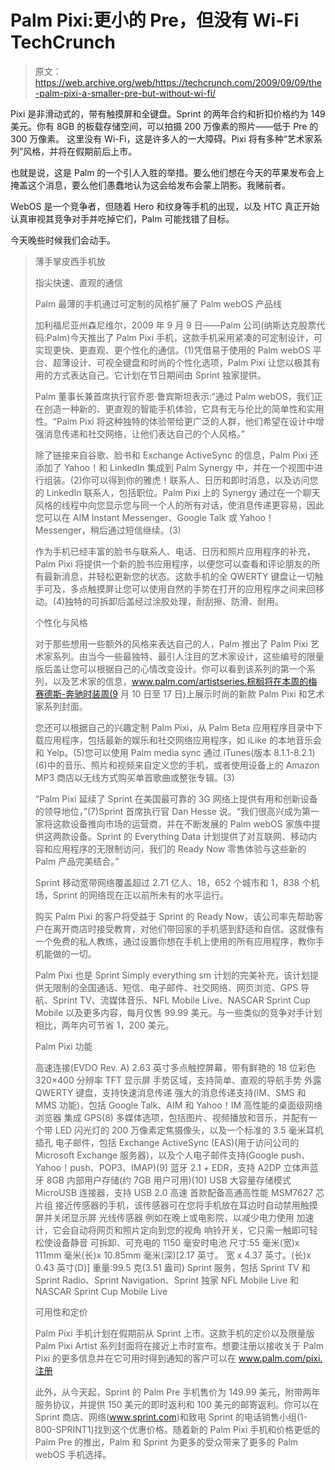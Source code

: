 # Palm Pixi:更小的 Pre，但没有 Wi-Fi TechCrunch

> 原文：<https://web.archive.org/web/https://techcrunch.com/2009/09/09/the-palm-pixi-a-smaller-pre-but-without-wi-fi/>

Pixi 是非滑动式的，带有触摸屏和全键盘。Sprint 的两年合约和折扣价格约为 149 美元。你有 8GB 的板载存储空间，可以拍摄 200 万像素的照片——低于 Pre 的 300 万像素。
 这里没有 Wi-Fi，这是许多人的一大障碍。Pixi 将有多种“艺术家系列”风格，并将在假期前后上市。

也就是说，这是 Palm 的一个引人入胜的举措。要么他们想在今天的苹果发布会上掩盖这个消息，要么他们愚蠢地认为这会给发布会蒙上阴影。我赌前者。

WebOS 是一个竞争者，但随着 Hero 和纹身等手机的出现，以及 HTC 真正开始认真审视其竞争对手并吃掉它们，Palm 可能找错了目标。

今天晚些时候我们会动手。

> 薄手掌皮西手机放
> 
> 指尖快速、直观的通信
> 
> Palm 最薄的手机通过可定制的风格扩展了 Palm webOS 产品线
> 
> 加利福尼亚州森尼维尔，2009 年 9 月 9 日——Palm 公司(纳斯达克股票代码:Palm)今天推出了 Palm Pixi 手机，这款手机采用紧凑的可定制设计，可实现更快、更直观、更个性化的通信。(1)凭借易于使用的 Palm webOS 平台、超薄设计、可视全键盘和时尚的个性化选项，Palm Pixi 让您以极其有用的方式表达自己。它计划在节日期间由 Sprint 独家提供。
> 
> Palm 董事长兼首席执行官乔恩·鲁宾斯坦表示:“通过 Palm webOS，我们正在创造一种新的、更直观的智能手机体验，它具有无与伦比的简单性和实用性。“Palm Pixi 将这种独特的体验带给更广泛的人群，他们希望在设计中增强消息传递和社交网络，让他们表达自己的个人风格。”
> 
> 除了链接来自谷歌、脸书和 Exchange ActiveSync 的信息，Palm Pixi 还添加了 Yahoo！和 LinkedIn 集成到 Palm Synergy 中，并在一个视图中进行组装。(2)你可以得到你的雅虎！联系人、日历和即时消息，以及访问您的 LinkedIn 联系人，包括职位。Palm Pixi 上的 Synergy 通过在一个聊天风格的线程中向您显示您与同一个人的所有对话，使消息传递更容易，因此您可以在 AIM Instant Messenger、Google Talk 或 Yahoo！Messenger，稍后通过短信继续。(3)
> 
> 作为手机已经丰富的脸书与联系人、电话、日历和照片应用程序的补充，Palm Pixi 将提供一个新的脸书应用程序，以便您可以查看和评论朋友的所有最新消息，并轻松更新您的状态。这款手机的全 QWERTY 键盘让一切触手可及，多点触摸屏让您可以使用自然的手势在打开的应用程序之间来回移动。(4)独特的可拆卸后盖经过涂胶处理，耐刮擦、防滑、耐用。
> 
> 个性化与风格
> 
> 对于那些想用一些额外的风格来表达自己的人，Palm 推出了 Palm Pixi 艺术家系列。由当今一些最独特、最引人注目的艺术家设计，这些编号的限量版后盖让您可以根据自己的心情改变设计。你可以看到该系列的第一个系列，以及艺术家的信息，www.palm.com/artistseries.棕榈将在本周的梅赛德斯-奔驰时装周(9 月 10 日至 17 日)上展示时尚的新款 Palm Pixi 和艺术家系列封面。
> 
> 您还可以根据自己的兴趣定制 Palm Pixi，从 Palm Beta 应用程序目录中下载应用程序，包括最新的娱乐和社交网络应用程序，如 iLike 的本地音乐会和 Yelp。(5)您可以使用 Palm media sync 通过 iTunes(版本 8.1.1-8.2.1)(6)中的音乐、照片和视频来自定义您的手机，或者使用设备上的 Amazon MP3 商店以无线方式购买单首歌曲或整张专辑。(3)
> 
> “Palm Pixi 延续了 Sprint 在美国最可靠的 3G 网络上提供有用和创新设备的领导地位，”(7)Sprint 首席执行官 Dan Hesse 说。“我们很高兴成为第一家将这款设备推向市场的运营商，并在不断发展的 Palm webOS 家族中提供这两款设备。Sprint 的 Everything Data 计划提供了对互联网、移动内容和应用程序的无限制访问，我们的 Ready Now 零售体验与这些新的 Palm 产品完美结合。”
> 
> Sprint 移动宽带网络覆盖超过 2.71 亿人、18，652 个城市和 1，838 个机场，Sprint 的网络现在正以前所未有的水平运行。
> 
> 购买 Palm Pixi 的客户将受益于 Sprint 的 Ready Now，该公司率先帮助客户在离开商店时接受教育，对他们带回家的手机感到舒适和自信。这就像有一个免费的私人教练，通过设置你想在手机上使用的所有应用程序，教你手机能做的一切。
> 
> Palm Pixi 也是 Sprint Simply everything sm 计划的完美补充，该计划提供无限制的全国通话、短信、电子邮件、社交网络、网页浏览、GPS 导航、Sprint TV、流媒体音乐、NFL Mobile Live、NASCAR Sprint Cup Mobile 以及更多内容，每月仅售 99.99 美元。与一些类似的竞争对手计划相比，两年内可节省 1，200 美元。
> 
> Palm Pixi 功能
> 
> 高速连接(EVDO Rev. A)
> 2.63 英寸多点触控屏幕，带有鲜艳的 18 位彩色 320×400 分辨率 TFT 显示屏
> 手势区域，支持简单、直观的导航手势
> 外露 QWERTY 键盘，支持快速消息传递
> 强大的消息传递支持(IM、SMS 和 MMS 功能)，包括 Google Talk、AIM 和 Yahoo！IM
> 高性能的桌面级网络浏览器
> 集成 GPS(8)
> 多媒体选项，包括图片、视频播放和音乐，并配有一个带 LED 闪光灯的 200 万像素定焦摄像头，以及一个标准的 3.5 毫米耳机插孔
> 电子邮件，包括 Exchange ActiveSync (EAS)(用于访问公司的 Microsoft Exchange 服务器)，以及个人电子邮件支持(Google push、Yahoo！push、POP3、IMAP)(9)
> 蓝牙 2.1 + EDR，支持 A2DP 立体声蓝牙
> 8GB 内部用户存储(约 7GB 用户可用)(10)
> USB 大容量存储模式
> MicroUSB 连接器，支持 USB 2.0 高速
> 首款配备高通高性能 MSM7627 芯片组
> 接近传感器的手机，该传感器可在您将手机放在耳边时自动禁用触摸屏并关闭显示屏
> 光线传感器 例如在晚上或电影院，以减少电力使用
> 加速计，它会自动将网页和照片定向到您的视角
> 响铃开关，它只需一触即可轻松使设备静音
> 可拆卸、可充电的 1150 毫安时电池
> 尺寸:55 毫米(宽)x 111mm 毫米(长)x 10.85mm 毫米(深)[2.17 英寸。 宽 x 4.37 英寸。(长)x 0.43 英寸(D)]
> 重量:99.5 克(3.51 盎司)
> Sprint 服务，包括 Sprint TV 和 Sprint Radio、Sprint Navigation、Sprint 独家 NFL Mobile Live 和 NASCAR Sprint Cup Mobile Live
> 
> 可用性和定价
> 
> Palm Pixi 手机计划在假期前从 Sprint 上市。这款手机的定价以及限量版 Palm Pixi Artist 系列封面将在接近上市时宣布。想要注册以接收关于 Palm Pixi 的更多信息并在它可用时得到通知的客户可以在 www.palm.com/pixi.注册
> 
> 此外，从今天起，Sprint 的 Palm Pre 手机售价为 149.99 美元，附带两年服务协议，并提供 150 美元的即时返利和 100 美元的邮寄返利。你可以在 Sprint 商店、网络(www.sprint.com)和致电 Sprint 的电话销售小组(1-800-SPRINT1)找到这个优惠价格。随着新的 Palm Pixi 手机和价格更低的 Palm Pre 的推出，Palm 和 Sprint 为更多的受众带来了更多的 Palm webOS 手机选择。